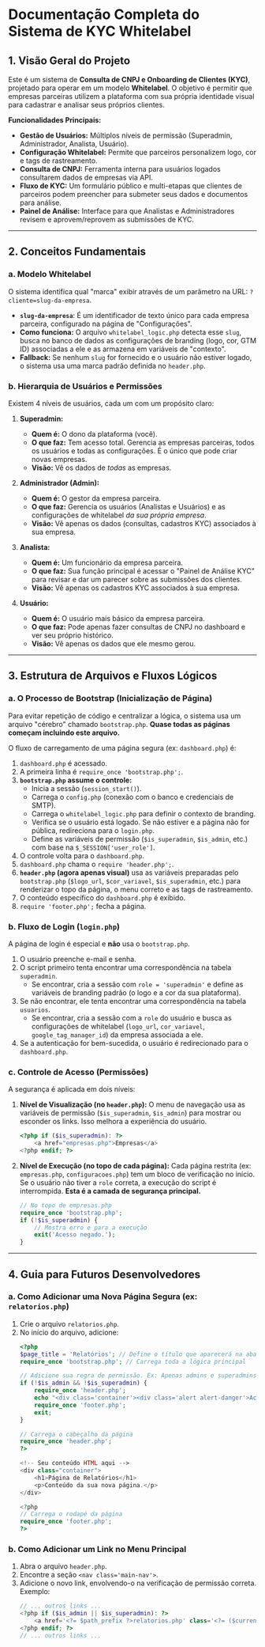 # Documentação Completa do Sistema de KYC Whitelabel

## 1. Visão Geral do Projeto

Este é um sistema de **Consulta de CNPJ e Onboarding de Clientes (KYC)**, projetado para operar em um modelo **Whitelabel**. O objetivo é permitir que empresas parceiras utilizem a plataforma com sua própria identidade visual para cadastrar e analisar seus próprios clientes.

**Funcionalidades Principais:**
-   **Gestão de Usuários:** Múltiplos níveis de permissão (Superadmin, Administrador, Analista, Usuário).
-   **Configuração Whitelabel:** Permite que parceiros personalizem logo, cor e tags de rastreamento.
-   **Consulta de CNPJ:** Ferramenta interna para usuários logados consultarem dados de empresas via API.
-   **Fluxo de KYC:** Um formulário público e multi-etapas que clientes de parceiros podem preencher para submeter seus dados e documentos para análise.
-   **Painel de Análise:** Interface para que Analistas e Administradores revisem e aprovem/reprovem as submissões de KYC.

---

## 2. Conceitos Fundamentais

### a. Modelo Whitelabel

O sistema identifica qual "marca" exibir através de um parâmetro na URL: `?cliente=slug-da-empresa`.

-   **`slug-da-empresa`**: É um identificador de texto único para cada empresa parceira, configurado na página de "Configurações".
-   **Como funciona:** O arquivo `whitelabel_logic.php` detecta esse `slug`, busca no banco de dados as configurações de branding (logo, cor, GTM ID) associadas a ele e as armazena em variáveis de "contexto".
-   **Fallback:** Se nenhum `slug` for fornecido e o usuário não estiver logado, o sistema usa uma marca padrão definida no `header.php`.

### b. Hierarquia de Usuários e Permissões

Existem 4 níveis de usuários, cada um com um propósito claro:

1.  **Superadmin:**
    -   **Quem é:** O dono da plataforma (você).
    -   **O que faz:** Tem acesso total. Gerencia as empresas parceiras, todos os usuários e todas as configurações. É o único que pode criar novas empresas.
    -   **Visão:** Vê os dados de *todas* as empresas.

2.  **Administrador (Admin):**
    -   **Quem é:** O gestor da empresa parceira.
    -   **O que faz:** Gerencia os usuários (Analistas e Usuários) e as configurações de whitelabel *da sua própria empresa*.
    -   **Visão:** Vê apenas os dados (consultas, cadastros KYC) associados à sua empresa.

3.  **Analista:**
    -   **Quem é:** Um funcionário da empresa parceira.
    -   **O que faz:** Sua função principal é acessar o "Painel de Análise KYC" para revisar e dar um parecer sobre as submissões dos clientes.
    -   **Visão:** Vê apenas os cadastros KYC associados à sua empresa.

4.  **Usuário:**
    -   **Quem é:** O usuário mais básico da empresa parceira.
    -   **O que faz:** Pode apenas fazer consultas de CNPJ no dashboard e ver seu próprio histórico.
    -   **Visão:** Vê apenas os dados que ele mesmo gerou.

---

## 3. Estrutura de Arquivos e Fluxos Lógicos

### a. O Processo de Bootstrap (Inicialização de Página)

Para evitar repetição de código e centralizar a lógica, o sistema usa um arquivo "cérebro" chamado `bootstrap.php`. **Quase todas as páginas começam incluindo este arquivo.**

O fluxo de carregamento de uma página segura (ex: `dashboard.php`) é:

1.  `dashboard.php` é acessado.
2.  A primeira linha é `require_once 'bootstrap.php';`.
3.  **`bootstrap.php` assume o controle:**
    -   Inicia a sessão (`session_start()`).
    -   Carrega o `config.php` (conexão com o banco e credenciais de SMTP).
    -   Carrega o `whitelabel_logic.php` para definir o contexto de branding.
    -   Verifica se o usuário está logado. Se não estiver e a página não for pública, redireciona para o `login.php`.
    -   Define as variáveis de permissão (`$is_superadmin`, `$is_admin`, etc.) com base na `$_SESSION['user_role']`.
4.  O controle volta para o `dashboard.php`.
5.  `dashboard.php` chama o `require 'header.php';`.
6.  **`header.php` (agora apenas visual)** usa as variáveis preparadas pelo `bootstrap.php` (`$logo_url`, `$cor_variavel`, `$is_superadmin`, etc.) para renderizar o topo da página, o menu correto e as tags de rastreamento.
7.  O conteúdo específico do `dashboard.php` é exibido.
8.  `require 'footer.php';` fecha a página.

### b. Fluxo de Login (`login.php`)

A página de login é especial e **não** usa o `bootstrap.php`.

1.  O usuário preenche e-mail e senha.
2.  O script primeiro tenta encontrar uma correspondência na tabela `superadmin`.
    -   Se encontrar, cria a sessão com `role = 'superadmin'` e define as variáveis de branding padrão (o logo e a cor da sua plataforma).
3.  Se não encontrar, ele tenta encontrar uma correspondência na tabela `usuarios`.
    -   Se encontrar, cria a sessão com a `role` do usuário e busca as configurações de whitelabel (`logo_url`, `cor_variavel`, `google_tag_manager_id`) da empresa associada a ele.
4.  Se a autenticação for bem-sucedida, o usuário é redirecionado para o `dashboard.php`.

### c. Controle de Acesso (Permissões)

A segurança é aplicada em dois níveis:

1.  **Nível de Visualização (no `header.php`):** O menu de navegação usa as variáveis de permissão (`$is_superadmin`, `$is_admin`) para mostrar ou esconder os links. Isso melhora a experiência do usuário.
    ```php
    <?php if ($is_superadmin): ?>
        <a href="empresas.php">Empresas</a>
    <?php endif; ?>
    ```
2.  **Nível de Execução (no topo de cada página):** Cada página restrita (ex: `empresas.php`, `configuracoes.php`) tem um bloco de verificação no início. Se o usuário não tiver a `role` correta, a execução do script é interrompida. **Esta é a camada de segurança principal.**
    ```php
    // No topo de empresas.php
    require_once 'bootstrap.php';
    if (!$is_superadmin) {
        // Mostra erro e para a execução
        exit('Acesso negado.');
    }
    ```

---

## 4. Guia para Futuros Desenvolvedores

### a. Como Adicionar uma Nova Página Segura (ex: `relatorios.php`)

1.  Crie o arquivo `relatorios.php`.
2.  No início do arquivo, adicione:
    ```php
    <?php
    $page_title = 'Relatórios'; // Define o título que aparecerá na aba do navegador
    require_once 'bootstrap.php'; // Carrega toda a lógica principal

    // Adicione sua regra de permissão. Ex: Apenas admins e superadmins podem ver.
    if (!$is_admin && !$is_superadmin) {
        require_once 'header.php';
        echo "<div class='container'><div class='alert alert-danger'>Acesso negado.</div></div>";
        require_once 'footer.php';
        exit;
    }

    // Carrega o cabeçalho da página
    require_once 'header.php';
    ?>

    <!-- Seu conteúdo HTML aqui -->
    <div class="container">
        <h1>Página de Relatórios</h1>
        <p>Conteúdo da sua nova página.</p>
    </div>

    <?php
    // Carrega o rodapé da página
    require_once 'footer.php';
    ?>
    ```

### b. Como Adicionar um Link no Menu Principal

1.  Abra o arquivo `header.php`.
2.  Encontre a seção `<nav class='main-nav'>`.
3.  Adicione o novo link, envolvendo-o na verificação de permissão correta. Exemplo:
    ```php
    // ... outros links ...
    <?php if ($is_admin || $is_superadmin): ?>
        <a href='<?= $path_prefix ?>relatorios.php' class='<?= ($current_page_base == 'relatorios.php') ? 'active' : '' ?>'>Relatórios</a>
    <?php endif; ?>
    // ... outros links ...
    ```

